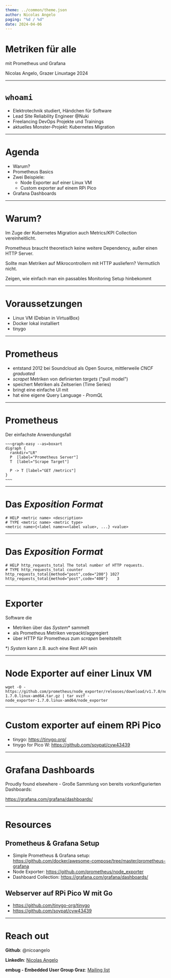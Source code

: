 ```yaml
---
theme: ../common/theme.json
author: Nicolas Angelo
paging: "%d / %d"
date: 2024-04-06
---
```


# Metriken für alle

mit Prometheus und Grafana

Nicolas Angelo, Grazer Linuxtage 2024

---

# `whoami`

- Elektrotechnik studiert, Händchen für Software
- Lead Site Reliability Engineer @Nuki
- Freelancing DevOps Projekte und Trainings
- aktuelles Monster-Projekt: Kubernetes Migration

---

# Agenda

- Warum?
- Prometheus Basics
- Zwei Beispiele:
  - Node Exporter auf einer Linux VM
  - Custom exporter auf einem RPi Pico
- Grafana Dashboards

---

# Warum?

Im Zuge der Kubernetes Migration auch Metrics/KPI Collection vereinheitlicht.

Prometheus braucht theoretisch keine weitere Dependency, außer einen HTTP Server.

Sollte man Metriken auf Mikrocontrollern mit HTTP ausliefern? Vermutlich nicht.

Zeigen, wie einfach man ein passables Monitoring Setup hinbekommt

---

# Voraussetzungen

- Linux VM (Debian in VirtualBox)
- Docker lokal installiert
- tinygo

---

# Prometheus

- entstand 2012 bei Soundcloud als Open Source, mittlerweile _CNCF graduated_
- _scrapet_ Metriken von definierten _targets_ ("pull model")
- speichert Metriken als Zeitserien (Time Series)
- bringt eine einfache UI mit
- hat eine eigene Query Language - _PromQL_

---

# Prometheus

Der einfachste Anwendungsfall

```
~~~graph-easy --as=boxart
digraph {
  rankdir="LR"
  P  [label="Prometheus Server"]
  T  [label="Scrape Target"]

  P -> T [label="GET /metrics"]
}
~~~
```

---

# Das _Exposition Format_

```
# HELP <metric name> <description>
# TYPE <metric name> <metric type>
<metric name>{<label name>=<label value>, ...} <value>
```

---

# Das _Exposition Format_

```
# HELP http_requests_total The total number of HTTP requests.
# TYPE http_requests_total counter
http_requests_total{method="post",code="200"} 1027
http_requests_total{method="post",code="400"}    3
```

---

# Exporter

Software die

- Metriken über das _System_* sammelt
- als Prometheus Metriken verpackt/aggregiert
- über HTTP für Prometheus zum _scrapen_ bereitstellt

*) _System_ kann z.B. auch eine Rest API sein

---

# Node Exporter auf einer Linux VM

```
wget -O - https://github.com/prometheus/node_exporter/releases/download/v1.7.0/node_exporter-1.7.0.linux-amd64.tar.gz | tar xvzf -
node_exporter-1.7.0.linux-amd64/node_exporter
```

---

# Custom exporter auf einem RPi Pico

- tinygo: https://tinygo.org/
- tinygo for Pico W: https://github.com/soypat/cyw43439

---

# Grafana Dashboards

Proudly found elsewhere - Große Sammlung von bereits vorkonfigurierten Dashboards:

https://grafana.com/grafana/dashboards/

---

# Resources

## Prometheus & Grafana Setup

- Simple Prometheus & Grafana setup: https://github.com/docker/awesome-compose/tree/master/prometheus-grafana
- Node Exporter: https://github.com/prometheus/node_exporter
- Dashboard Collection: https://grafana.com/grafana/dashboards/

## Webserver auf RPi Pico W mit Go

- https://github.com/tinygo-org/tinygo
- https://github.com/soypat/cyw43439

---

# Reach out

**Github**: @nicoangelo

**LinkedIn**: [Nicolas Angelo](https://www.linkedin.com/in/nicoangelo)

**embug - Embedded User Group Graz**: [Mailing list](https://freelists.org/list/embug)
